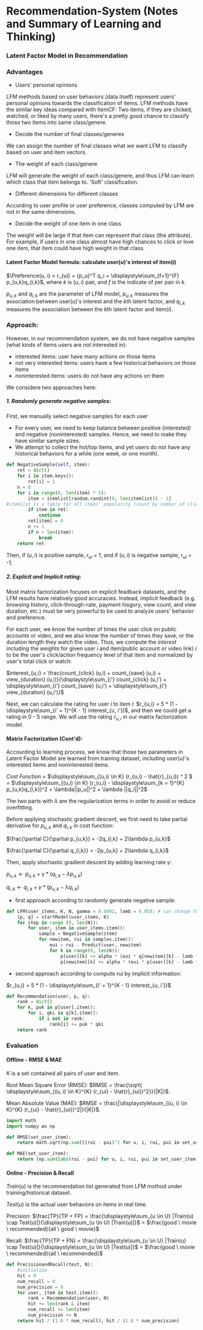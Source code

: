 # Recommendation-System (Notes and Summary of Learning and Thinking)

### Latent Factor Model in Recommendation

### Advantages

- Users' personal opinions

LFM methods based on user behaviors (data itself) represent users' personal opinions towards the classification of items. LFM methods have the similar key ideas compared with ItemCF: Two items, if they are clicked, watched, or liked by many users, there's a pretty good chance to classify those two items into same class/genere.

- Decide the number of final classes/generes

We can assign the number of final classes what we want LFM to classify based on user and item vectors.

- The weight of each class/genere

LFM will generate the weight of each class/genere, and thus LFM can learn which class that item belongs to. 'Soft' classification.

- Different dimensions for different classes

According to user profile or user preference, classes computed by LFM are not in the same dimensions.

- Decide the weight of one item in one class

The weight will be large if that item can represent that class (the attribute). For example, if users in one class almost have high chances to click or love one item, that item could have high weight in that class.

#### Latent Factor Model formula: calculate user($u$)'s interest of item($i$)

$\Preference(u, i) = r_{ui} = {p_u}^T q_i = \displaystyle\sum_{f=1}^{F} p_{u,k}q_{i,k}$, where $k$ is $(u,i)$ pair, and $f$ is the indicate of per pair in $k$.

$p_{u,k}$ and $q_{i,k}$ are the parameter of LFM model, $p_{u,k}$ measures the association between user($u$)'s interest and the $k$th latent factor, and $q_{i,k}$ measures the association between the $k$th latent factor and item($i$).

### Approach:

However, in our recommendation system, we do not have negative samples (what kinds of items users are not interested in):

- interested items: user have many actions on those items
- not very interested items: users have a few historical behaviors on those items
- noninterested items: users do not have any actions on them

We considere two approaches here:

##### 1. Randomly generate negative samples:

First, we manually select negative samples for each user
- For every user, we need to keep balance between positive (interested) and negative (noninterested) samples. Hence, we need to make they have similar sample sizes.
- We attempt to collect the hot/top items, and yet users do not have any historical behaviors for a while (one week, or one month).


```python
def NegativeSample(self, item):
    ret = dict()
    for i in item.keys():
        ret[i] = 1
    n = 0
    for i in range(0, len(item) * 5):
        item = itemlist[random.randint(0, len(itemlist)) - 1] 
#itemlist is a table for all items' popolarity (count by number of click) and item show counts
        if item in ret:
            continue
        ret[item] = 0
        n += 1
        if n > len(item):
            break
    return ret
```

Then, if $(u, i)$ is positive sample, $r_{ui}$ = 1, and if $(u, i)$ is negative sample, $r_{ui}$ = -1.

##### 2. Explicit and Implicit rating:

Most matrix factorization focuses on explicit feadback datasets, and the LFM results have relatively good accuracies. Instead, implicit feedback (e.g. browsing history, click-through-rate, payment hisgory, view count, and view duration, etc.) must be very powerful to be used to analyze users' behavior and preference. 

For each user, we know the number of times the user click on public accounts or video, and we also know the number of times they save, or the duration length they watch the video. Thus, we compute the $interest$ including the $weights$ for given user $i$ and item(public account or video link) $i$ to be the user's click/action frequency level of that item and normalized by user's total click or watch:

$interest_{u,i} = \frac{count_{click} (u,i) + count_{save} (u,i) + view_{duration} (u,i)}{\displaystyle\sum_{i'} count_{click} (u,i') + \displaystyle\sum_{i'} count_{save} (u,i') + \displaystyle\sum_{i'} view_{duration} (u,i')}$

Next, we can calculate the rating for user $i$ to item $i$: $r_{u,i} = 5 * (1 - \displaystyle\sum_{i' = 1}^{K - 1} interest_{u, i'})$, and then we could get a rating in 0 - 5 range. We will use the rating $r_{u,i}$ in our matrix factorization model.

#### Matrix Factorization (Cont'd):

Accourding to learning process, we know that those two parameters in Latent Factor Model are learned from training dataset, including user($u$)'s interested items and noninterested items.

$Cost$ $Function$ = $\displaystyle\sum_{(u,i) \in K} (r_{u,i} - \hat{r}_{u,i}) ^ 2 $ = $\displaystyle\sum_{(u,i) \in K} (r_{u,i} - \displaystyle\sum_{k = 1}^{K} p_{u,k}q_{i,k})^2 + \lambda||p_u||^2 + \lambda ||q_i||^2$

The two parts with $\lambda$ are the regularization terms in order to avoid or reduce overfitting. 

Before applying stochastic gradient descent, we first need to take partial derivative for $p_{u,k}$ and $q_{i,k}$ in cost function:

$\frac{\partial C}{\partial p_{u,k}} = -2q_{i,k} + 2\lambda p_{u,k}$

$\frac{\partial C}{\partial q_{i,k}} = -2p_{u,k} + 2\lambda q_{i,k}$

Then, apply stochastic gradient descent by adding learning rate $\gamma$:

$p_{u,k} \leftarrow p_{u,k} + \gamma * (q_{i,k} - \lambda p_{u,k})$

$q_{i,k} \leftarrow q_{i,k} + \gamma * (p_{u,k} - \lambda q_{i,k})$

- first approach according to randomly generate negative sample:


```python
def LFM(user_items, K, N, gamma = 0.0002, lamb = 0.05): # can change the values of gamma and lambda
    [p, q] = startModel(user_items, K)
    for step in range (0, len(N)):
        for user, item in user_items.item():
            sample = NegativeSample(item)
            for newitem, rui in samples.item():
                eui = rui - Predict(user, newitem)
                for k in range(0, len(K)):
                    p[user][k] += alpha * (eui * q[newitem][k] - lamb * p[user][k])
                    p[newitem][k] += alpha * (eui * p[user][k] - lamb * q[newitem][k])
```

- second approach according to compute rui by implicit information:

 $r_{u,i} = 5 * (1 - \displaystyle\sum_{i' = 1}^{K - 1} interest_{u, i'})$


```python
def Recommendation(user, p, q):
    rank = dict()
    for k, puk in p[user].item():
        for i, qki in q[k].item():
            if i not in rank:
                rank[i] += puk * qki
    return rank
```

### Evaluation

#### Offline - RMSE & MAE

$K$ is a set contained all pairs of user and item.

Root Mean Square Error (RMSE): $RMSE = \frac{\sqrt{ \displaystyle\sum_{(u, i) \in K}^{K} (r_{ui} - \hat{r}_{ui})^2}}{|K|}$.

Mean Absolute Value (MAE): $RMSE = \frac{|\displaystyle\sum_{(u, i) \in K}^{K} (r_{ui} - \hat{r}_{ui})^2|}{|K|}$.


```python
import math
import numpy as np

def RMSE(set_user_item):
    return math.sqrt(np.sum([(rui - pui)^2 for u, i, rui, pui in set_user_item]) / float(len(set_user_item)))

def MAE(set_user_item):
    return (np.sum([abs(rui - pui) for u, i, rui, pui in set_user_item]) / float(len(set_user_item)))
```

#### Online - Precision & Recall

$Train(u)$ is the recommendation list generated from LFM mothod under training/historical dataset.

$Test(u)$ is the actual user behaviors on items in real time.

Precision: $\frac{TP}{TP + FP} = \frac{\displaystyle\sum_{u \in U} |Train(u) \cap Test(u)|}{\displaystyle\sum_{u \in U} |Train(u)|}$ = $\frac{good \ movie \ recommended}{all \ good \ movie}$

Recall: $\frac{TP}{TP + FN} = \frac{\displaystyle\sum_{u \in U} |Train(u) \cap Test(u)|}{\displaystyle\sum_{u \in U} |Test(u)|}$ = $\frac{good \ movie \ recommended}{all \ recommended}$


```python
def PrecisionandRecall(test, N):
    #initialize
    hit = 0
    num_recall = 0
    num_precision = 0
    for user, item in test.item():
        rank = Recommendation(user, N)
        hit += len(rank & item)
        num_recall += len(item)
        num_precision += N
    return hit / (1.0 * num_recall), hit / (1.0 * num_precision)
```

